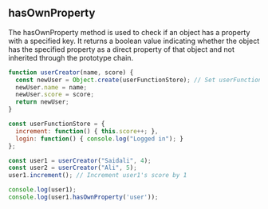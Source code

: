 ## hasOwnProperty 

The hasOwnProperty method is used to check if an object has a property with a specified key. It returns a boolean value indicating whether the object has the specified property as a direct property of that object and not inherited through the prototype chain.

```js
function userCreator(name, score) {
  const newUser = Object.create(userFunctionStore); // Set userFunctionStore as prototype
  newUser.name = name;
  newUser.score = score;
  return newUser;
}

const userFunctionStore = {
  increment: function() { this.score++; },
  login: function() { console.log("Logged in"); }
};

const user1 = userCreator("Saidali", 4);
const user2 = userCreator("Ali", 5);
user1.increment(); // Increment user1's score by 1

console.log(user1);
console.log(user1.hasOwnProperty('user'));

```
